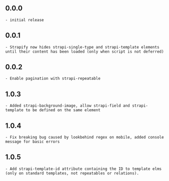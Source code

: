 ## 0.0.0
	- initial release

## 0.0.1
	- Strapify now hides strapi-single-type and strapi-template elements until their content has been loaded (only when script is not deferred)

## 0.0.2
	- Enable pagination with strapi-repeatable

## 1.0.3
	- Added strapi-background-image, allow strapi-field and strapi-template to be defined on the same element

## 1.0.4
	- Fix breaking bug caused by lookbehind regex on mobile, added console message for basic errors

## 1.0.5
	- Add strapi-template-id attribute containing the ID to template elms (only on standard templates, not repeatables or relations).
